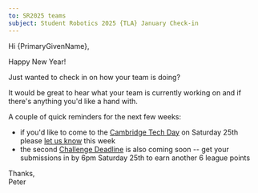 ```yaml
---
to: SR2025 teams
subject: Student Robotics 2025 {TLA} January Check-in
---
```


Hi {PrimaryGivenName},

Happy New Year!

Just wanted to check in on how your team is doing?

It would be great to hear what your team is currently working on and if there's
anything you'd like a hand with.

A couple of quick reminders for the next few weeks:

* if you'd like to come to the [Cambridge Tech Day][cambridge-tech-day] on
  Saturday 25th please [let us know][tech-day-signup] this week
* the second [Challenge Deadline][challenge-deadline] is also coming soon -- get
  your submissions in by 6pm Saturday 25th to earn another 6 league points

Thanks,\
Peter

[cambridge-tech-day]: https://studentrobotics.org/events/sr2025/cambridge-tech-day-january/
[tech-day-signup]: https://forms.gle/SpZnqpUAaRbxwy2C9
[challenge-deadline]: https://studentrobotics.org/events/sr2025/second-challenge-submission-deadline/
